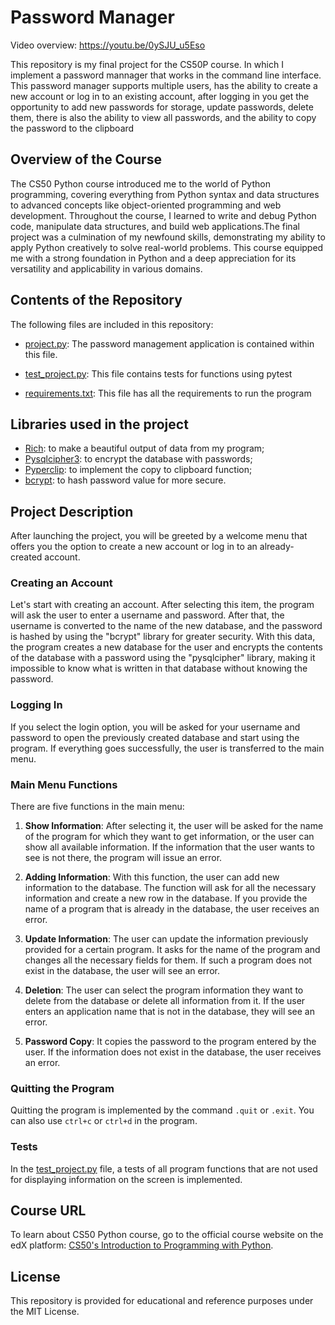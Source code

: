 # Password Manager

Video overview: <https://youtu.be/0ySJU_u5Eso>

This repository is my final project for the CS50P course. In which I implement a password mannager that works in the command line interface. This password manager supports multiple users, has the ability to create a new account or log in to an existing account, after logging in you get the opportunity to add new passwords for storage, update passwords, delete them, there is also the ability to view all passwords, and the ability to copy the password to the clipboard


## Overview of the Course
The CS50 Python course introduced me to the world of Python programming, covering everything from Python syntax and data structures to advanced concepts like object-oriented programming and web development. Throughout the course, I learned to write and debug Python code, manipulate data structures, and build web applications.The final project was a culmination of my newfound skills, demonstrating my ability to apply Python creatively to solve real-world problems. This course equipped me with a strong foundation in Python and a deep appreciation for its versatility and applicability in various domains.


## Contents of the Repository
The following files are included in this repository:

- [project.py](project.py): The password management application is contained within this file.

- [test_project.py](test_project.py): This file contains tests for functions using pytest

- [requirements.txt](requirements.txt): This file has all the requirements to run the program


## Libraries used in the project
- [Rich](https://rich.readthedocs.io/en/stable/): to make a beautiful output of data from my program;
- [Pysqlcipher3](https://github.com/rigglemania/pysqlcipher3): to encrypt the database with passwords;
- [Pyperclip](https://github.com/asweigart/pyperclip): to implement the copy to clipboard function;
- [bcrypt](https://pypi.org/project/bcrypt/): to hash password value for more secure.
  

## Project Description

After launching the project, you will be greeted by a welcome menu that offers you the option to create a new account or log in to an already-created account.

### Creating an Account

Let's start with creating an account. After selecting this item, the program will ask the user to enter a username and password. After that, the username is converted to the name of the new database, and the password is hashed by using the "bcrypt" library for greater security. With this data, the program creates a new database for the user and encrypts the contents of the database with a password using the "pysqlcipher" library, making it impossible to know what is written in that database without knowing the password.

### Logging In

If you select the login option, you will be asked for your username and password to open the previously created database and start using the program. If everything goes successfully, the user is transferred to the main menu.

### Main Menu Functions

There are five functions in the main menu:

1. **Show Information**: After selecting it, the user will be asked for the name of the program for which they want to get information, or the user can show all available information. If the information that the user wants to see is not there, the program will issue an error.

2. **Adding Information**: With this function, the user can add new information to the database. The function will ask for all the necessary information and create a new row in the database. If you provide the name of a program that is already in the database, the user receives an error.

3. **Update Information**: The user can update the information previously provided for a certain program. It asks for the name of the program and changes all the necessary fields for them. If such a program does not exist in the database, the user will see an error.

4. **Deletion**: The user can select the program information they want to delete from the database or delete all information from it. If the user enters an application name that is not in the database, they will see an error.

5. **Password Copy**: It copies the password to the program entered by the user. If the information does not exist in the database, the user receives an error.

### Quitting the Program

Quitting the program is implemented by the command `.quit` or `.exit`. You can also use `ctrl+c` or `ctrl+d` in the program.

### Tests
In the [test_project.py](test_project.py) file, a tests of all program functions that are not used for displaying information on the screen is implemented.

## Course URL

To learn about CS50 Python course, go to the official course website on the edX platform: [CS50's Introduction to Programming with Python](https://www.edx.org/learn/python/harvard-university-cs50-s-introduction-to-programming-with-python).


## License

This repository is provided for educational and reference purposes under the MIT License.
